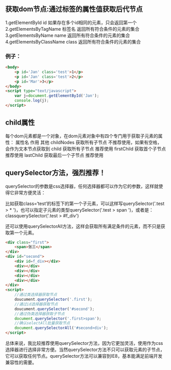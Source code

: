 


## 获取dom节点:通过标签的属性值获取后代节点 

1.getElementById         id    如果存在多个id相同的元素，只会返回第一个
2.getElementsByTagName   标签名  返回所有符合条件的元素的集合
3.getElementsByName       name 返回所有符合条件的元素的集合
4.getElementsByClassName  class  返回所有符合条件的元素的集合
### 例子：
```html
<body>
    <p id='Jan' class='test'>1</p>
    <p id='Jan' class='test'>2</p>
    <p id='Mar'>3</p>
</body>
<script type="text/javascript">
    var j=document.getElementById('Jan');
    console.log(j);
</script>
```

##  child属性
每个dom元素都是一个对象，在dom元素对象中有四个专门用于获取子元素的属性：
属性名 作用  其他
childNodes  获取所有子节点     不推荐使用，如果有空格，会作为文本节点获取到
child       获取所有子节点     推荐使用
firstChild  获取首个子节点     推荐使用
lastChild   获取最后一个子节点  推荐使用


## querySelector方法，强烈推荐！
querySelector的参数是css选择器，任何选择器都可以作为它的参数，这样就使得它非常方便灵活：

比如获取class=‘test’的标签下的第一个子元素，可以这样写querySelector('.test  > * ')，也可以指定子元素的类型querySelector('.test  > span ')，或者是：classquerySelector('.test  > #f_div')

还可以使用querySelectorAll方法，这样会获取所有满足条件的元素，而不只是获取第一个元素。
```html
<div class="first">
    <span>张三</span>
</div>
<div id="second">
    <div id=f_div></div>
    <div></div>
    <div></div>
    <div></div>
    <div></div>
</div>
<script>
    //通过类选择器获取节点
    doucument.querySelector('.first');
    //通过id选择器获取节点
    doucument.querySelector('#second');
    //通过伪类选择器获取子节点
    document.querySelector('.first>span');
    //确认selectAll批量获取节点
    document.querySelectorAll('#second>div');
</script>
```
总体来说，我比较推荐使用querySelector方法，因为它更加灵活，使用作为css选择器进行选择非常方便。当然querySelector方法不只可以获取元素的子节点，它可以获取任何节点。querySelector方法可以兼容到IE8，基本能满足前端开发兼容性的需要。